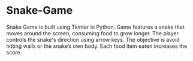 # Snake-Game
Snake Game is built using Tkinter in Python. Game features a snake that moves around the screen, consuming food to grow longer. The player controls the snake's direction using arrow keys. The objective is avoid hitting walls or the snake’s own body. Each food item eaten increases the score.
